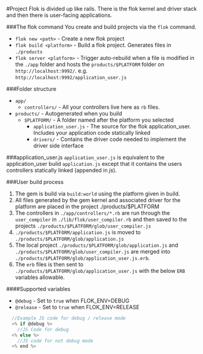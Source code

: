 #Project
Flok is divided up like rails.  There is the flok kernel and driver stack and then there is user-facing applications.

###The flok command
You create and build projects via the `flok` command.

 * `flok new <path>` - Create a new flok project
 * `flok build <platform>` - Build a flok project. Generates files in `./products`
 * `flok server <platform>` - Trigger auto-rebuild when a file is modified in the `./app` folder and hosts the `products/$PLATFORM` folder on `http://localhost:9992/`. e.g. `http://localhost:9992/application_user.js`

###Folder structure
  * `app/`
    * `controllers/` - All your controllers live here as `rb` files.
  * `products/` - Autogenerated when you build
    * `$PLATFORM/` - A folder named after the platform you selected
      * `application_user.js` - The source for the flok application_user. Includes your application code statically linked
      * `drivers/` - Contains the driver code needed to implement the driver side interface

###application_user.js
`application_user.js` is equivalent to the application_user build `application.js` except that it contains the users controllers statically linked (appended in *js*).

###User build process
  1. The gem is build via `build:world` using the platform given in build.
  2. All files generated by the gem kernel and associated driver for the platform are placed in the project ./products/$PLATFORM
  3. The controllers in `./app/controllers/*.rb` are run through the `user_compiler` in `./lib/flok/user_compiler.rb` and then saved to the projects `./products/$PLATFORM/glob/user_compiler.js`
  4. `./products/$PLATFORM/application.js` is moved to `./products/$PLATFORM/glob/application.js`
  5. The local project `./products/$PLATFORM/glob/application.js` and `./products/$PLATFORM/glob/user_compiler.js` are merged into `./products/$PLATFORM/glob/application_user.js.erb`.
  6. The `erb` files is then sent to `./products/$PLATFORM/glob/application_user.js` with the below `ERB` variables allowable.

####Supported variables
  * `@debug` - Set to `true` when FLOK_ENV=DEBUG
  * `@release` - Set to `true` when FLOK_ENV=RELEASE

```js
  //Example JS code for debug / release mode
  <% if @debug %>
    //JS Code for debug
  <% else %>
    //JS code for not debug mode
  <% end %>
```
